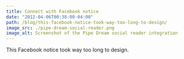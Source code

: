 ```yaml
---
title: Connect with Facebook notice
date: "2012-04-06T00:38:00-04:00"
path: /blog/this-facebook-notice-took-way-too-long-to-design/
image_src: ./pipe-dream-social-reader.png
image_alt: Screenshot of the Pipe Dream social reader integration
---
```


This Facebook notice took way too long to design.
